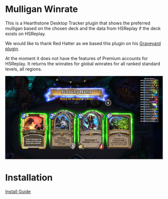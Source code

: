 # Mulligan Winrate

This is a Hearthstone Desktop Tracker plugin that shows the preferred mulligan based on the chosen deck and the data from HSReplay if the deck exists on HSReplay.

We would like to thank Red Hatter as we based this plugin on his [Graveyard plugin](https://github.com/RedHatter/Graveyard).

At the moment it does not have the features of Premium accounts for HSReplay. It returns the winrates for global winrates for all ranked standard levels, all regions.

![MulliganWinrate screenshot](/images/MulliganWinrate.png?raw=true "MulliganWinrate screenshot")

# Installation


[Install Guide](https://github.com/HearthSim/Hearthstone-Deck-Tracker/wiki/Available-Plugins#how-to-install-plugins)

